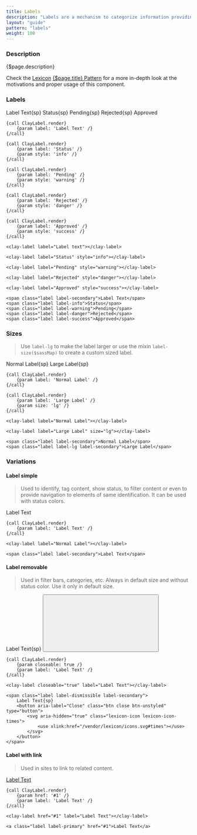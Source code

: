 ```yaml
---
title: Labels
description: "Labels are a mechanism to categorize information providing quick recognition."
layout: "guide"
pattern: "labels"
weight: 100
---
```


### Description

{$page.description}

<div class="alert alert-info">Check the <a href="https://lexicondesign.io">Lexicon</a> <a href="https://lexicondesign.io/docs/patterns/{$page.pattern}.html">{$page.title} Pattern</a> for a more in-depth look at the motivations and proper usage of this component.</div>

<article id="clay-labels">

### Labels

<span class="label label-secondary">Label Text</span>{sp}
<span class="label label-info">Status</span>{sp}
<span class="label label-warning">Pending</span>{sp}
<span class="label label-danger">Rejected</span>{sp}
<span class="label label-success">Approved</span>

```soy
{call ClayLabel.render}
	{param label: 'Label Text' /}
{/call}

{call ClayLabel.render}
	{param label: 'Status' /}
	{param style: 'info' /}
{/call}

{call ClayLabel.render}
	{param label: 'Pending' /}
	{param style: 'warning' /}
{/call}

{call ClayLabel.render}
	{param label: 'Rejected' /}
	{param style: 'danger' /}
{/call}

{call ClayLabel.render}
	{param label: 'Approved' /}
	{param style: 'success' /}
{/call}
```
```text/html
<clay-label label="Label text"></clay-label>

<clay-label label="Status" style="info"></clay-label>

<clay-label label="Pending" style="warning"></clay-label>

<clay-label label="Rejected" style="danger"></clay-label>

<clay-label label="Approved" style="success"></clay-label>
```
```text/html
<span class="label label-secondary">Label Text</span>
<span class="label label-info">Status</span>
<span class="label label-warning">Pending</span>
<span class="label label-danger">Rejected</span>
<span class="label label-success">Approved</span>
```

</article>

<article id="clay-labels-size">

### Sizes

> Use `label-lg` to make the label larger or use the mixin `label-size($sassMap)` to create a custom sized label.

<span class="label label-secondary">Normal Label</span>{sp}
<span class="label label-lg label-secondary">Large Label</span>{sp}

```soy
{call ClayLabel.render}
	{param label: 'Normal Label' /}
{/call}

{call ClayLabel.render}
	{param label: 'Large Label' /}
	{param size: 'lg' /}
{/call}
```
```text/html
<clay-label label="Normal Label"></clay-label>

<clay-label label="Large Label" size="lg"></clay-label>
```
```text/html
<span class="label label-secondary">Normal Label</span>
<span class="label label-lg label-secondary">Large Label</span>
```

</article>

<article id="clay-labels-variations">

### Variations

#### Label simple

> Used to identify, tag content, show status, to filter content or even to provide navigation to elements of same identification. It can be used with status colors.

<span class="label label-secondary">Label Text</span>

```soy
{call ClayLabel.render}
	{param label: 'Label Text' /}
{/call}
```
```text/html
<clay-label label="Normal Label"></clay-label>
```
```text/html
<span class="label label-secondary">Label Text</span>
```

#### Label removable

> Used in filter bars, categories, etc. Always in default size and without status color. Use it only in default size.

<span class="label label-dismissible label-secondary">
	Label Text{sp}
	<button aria-label="Close" class="btn close btn-unstyled" type="button">
		<svg aria-hidden="true" class="lexicon-icon lexicon-icon-times">
			<use xlink:href="/vendor/lexicon/icons.svg#times"></use>
		</svg>
	</button>
</span>

```soy
{call ClayLabel.render}
	{param closeable: true /}
	{param label: 'Label Text' /}
{/call}
```
```text/html
<clay-label closeable="true" label="Label Text"></clay-label>
```
```text/html
<span class="label label-dismissible label-secondary">
	Label Text{sp}
	<button aria-label="Close" class="btn close btn-unstyled" type="button">
		<svg aria-hidden="true" class="lexicon-icon lexicon-icon-times">
			<use xlink:href="/vendor/lexicon/icons.svg#times"></use>
		</svg>
	</button>
</span>
```

#### Label with link

> Used in sites to link to related content.

<a class="label label-secondary" href="#1">Label Text</a>

```soy
{call ClayLabel.render}
	{param href: '#1' /}
	{param label: 'Label Text' /}
{/call}
```
```text/html
<clay-label href="#1" label="Label Text"></clay-label>
```
```text/html
<a class="label label-primary" href="#1">Label Text</a>
```

</article>
